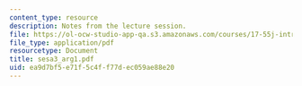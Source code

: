 ```yaml
---
content_type: resource
description: Notes from the lecture session.
file: https://ol-ocw-studio-app-qa.s3.amazonaws.com/courses/17-55j-introduction-to-latin-american-studies-fall-2006/ea9d7bf5e71f5c4ff77dec059ae88e20_sesa3_arg1.pdf
file_type: application/pdf
resourcetype: Document
title: sesa3_arg1.pdf
uid: ea9d7bf5-e71f-5c4f-f77d-ec059ae88e20
---
```

